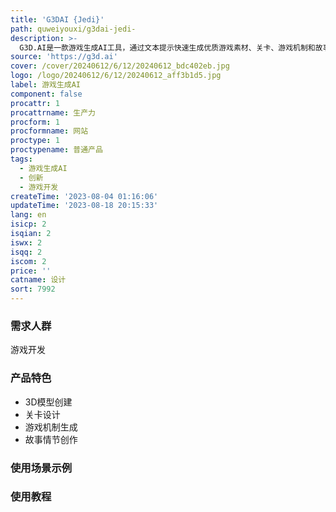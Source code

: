 ```yaml
---
title: 'G3DAI {Jedi}'
path: quweiyouxi/g3dai-jedi-
description: >-
  G3D.AI是一款游戏生成AI工具，通过文本提示快速生成优质游戏素材、关卡、游戏机制和故事情节，帮助游戏开发者提高创造力和效率。产品定位于设计领域，提供3D模型创建、关卡设计、故事创作等功能。G3D.AI旨在为游戏开发者提供创新的游戏制作工具。
source: 'https://g3d.ai'
cover: /cover/20240612/6/12/20240612_bdc402eb.jpg
logo: /logo/20240612/6/12/20240612_aff3b1d5.jpg
label: 游戏生成AI
component: false
procattr: 1
procattrname: 生产力
procform: 1
procformname: 网站
proctype: 1
proctypename: 普通产品
tags:
  - 游戏生成AI
  - 创新
  - 游戏开发
createTime: '2023-08-04 01:16:06'
updateTime: '2023-08-18 20:15:33'
lang: en
isicp: 2
isqian: 2
iswx: 2
isqq: 2
iscom: 2
price: ''
catname: 设计
sort: 7992
---
```




### 需求人群
游戏开发

### 产品特色
- 3D模型创建
- 关卡设计
- 游戏机制生成
- 故事情节创作

### 使用场景示例


### 使用教程


  
